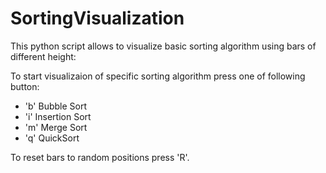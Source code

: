 # SortingVisualization

This python script allows to visualize basic sorting algorithm using bars of different height:

To start visualizaion of specific sorting algorithm press one of following button:
- 'b' Bubble Sort
- 'i' Insertion Sort
- 'm' Merge Sort
- 'q' QuickSort

To reset bars to random positions press 'R'.

